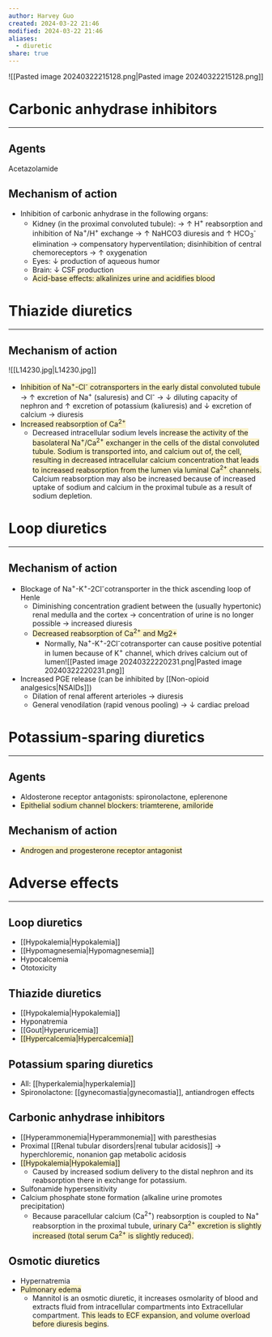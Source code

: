 ```yaml
---
author: Harvey Guo
created: 2024-03-22 21:46
modified: 2024-03-22 21:46
aliases:
  - diuretic
share: true
---
```

![[Pasted image 20240322215128.png|Pasted image 20240322215128.png]]
# Carbonic anhydrase inhibitors
---
## Agents
Acetazolamide
## Mechanism of action
- Inhibition of carbonic anhydrase  in the following organs:
	- Kidney (in the proximal convoluted tubule): → ↑ H<sup>+</sup> reabsorption and inhibition of Na<sup>+</sup>/H<sup>+</sup> exchange → ↑ NaHCO3 diuresis and ↑ HCO<sub>3</sub><sup>-</sup> elimination  → compensatory hyperventilation; disinhibition of central chemoreceptors → ↑ oxygenation 
	- Eyes: ↓ production of aqueous humor
	- Brain: ↓ CSF production
	- <span style="background:rgba(240, 200, 0, 0.2)">Acid-base effects: alkalinizes urine and acidifies blood</span>
# Thiazide diuretics
---
## Mechanism of action
![[L14230.jpg|L14230.jpg]]
- <span style="background:rgba(240, 200, 0, 0.2)">Inhibition of Na<sup>+</sup>-Cl<sup>-</sup> cotransporters  in the early distal convoluted tubule</span>  → ↑ excretion of Na<sup>+</sup> (saluresis) and Cl<sup>-</sup> → ↓ diluting capacity of nephron and ↑ excretion of potassium (kaliuresis) and ↓ excretion of calcium  → diuresis
- <span style="background:rgba(240, 200, 0, 0.2)">Increased reabsorption of Ca<sup>2+</sup></span>
	- Decreased intracellular sodium levels <span style="background:rgba(240, 200, 0, 0.2)">increase the activity of the basolateral Na<sup>+</sup>/Ca<sup>2+</sup> exchanger in the cells of the distal convoluted tubule. Sodium is transported into, and calcium out of, the cell, resulting in decreased intracellular calcium concentration that leads to increased reabsorption from the lumen via luminal Ca<sup>2+</sup> channels.</span> Calcium reabsorption may also be increased because of increased uptake of sodium and calcium in the proximal tubule as a result of sodium depletion.
# Loop diuretics
---
## Mechanism of action
- Blockage of Na<sup>+</sup>-K<sup>+</sup>-2Cl<sup>-</sup>cotransporter  in the thick ascending loop of Henle
	- Diminishing concentration gradient between the (usually hypertonic) renal medulla and the cortex → concentration of urine is no longer possible → increased diuresis
	- <span style="background:rgba(240, 200, 0, 0.2)">Decreased reabsorption of Ca<sup>2+</sup> and Mg2+</span>
		- Normally, Na<sup>+</sup>-K<sup>+</sup>-2Cl<sup>-</sup>cotransporter can cause positive potential in lumen because of K<sup>+</sup> channel, which drives calcium out of lumen![[Pasted image 20240322220231.png|Pasted image 20240322220231.png]]
- Increased PGE release (can be inhibited by [[Non-opioid analgesics|NSAIDs]])
	- Dilation of renal afferent arterioles → diuresis
	- General venodilation (rapid venous pooling) → ↓ cardiac preload
# Potassium-sparing diuretics
---
## Agents
- Aldosterone receptor antagonists: spironolactone, eplerenone
- <span style="background:rgba(240, 200, 0, 0.2)">Epithelial sodium channel blockers: triamterene, amiloride</span>
## Mechanism of action
- <span style="background:rgba(240, 200, 0, 0.2)">Androgen and progesterone receptor antagonist</span>
# Adverse effects
---
## Loop diuretics
- [[Hypokalemia|Hypokalemia]]
- [[Hypomagnesemia|Hypomagnesemia]]
- Hypocalcemia
- Ototoxicity
## Thiazide diuretics
- [[Hypokalemia|Hypokalemia]]
- Hyponatremia
- [[Gout|Hyperuricemia]]
- <span style="background:rgba(240, 200, 0, 0.2)">[[Hypercalcemia|Hypercalcemia]]</span>
## Potassium sparing diuretics
- All: [[hyperkalemia|hyperkalemia]]
- Spironolactone: [[gynecomastia|gynecomastia]], antiandrogen effects
## Carbonic anhydrase inhibitors
- [[Hyperammonemia|Hyperammonemia]] with paresthesias 
- Proximal [[Renal tubular disorders|renal tubular acidosis]] → hyperchloremic, nonanion gap metabolic acidosis
- <span style="background:rgba(240, 200, 0, 0.2)">[[Hypokalemia|Hypokalemia]]</span>
	- Caused by increased sodium delivery to the distal nephron and its reabsorption there in exchange for potassium.
- Sulfonamide hypersensitivity
- Calcium phosphate stone formation (alkaline urine promotes precipitation)
	- Because paracellular calcium (Ca<sup>2+</sup>) reabsorption is coupled to Na<sup>+</sup> reabsorption in the proximal tubule, <span style="background:rgba(240, 200, 0, 0.2)">urinary Ca<sup>2+</sup> excretion is slightly increased (total serum Ca<sup>2+</sup> is slightly reduced).</span>
## Osmotic diuretics
- Hypernatremia
- <span style="background:rgba(240, 200, 0, 0.2)">Pulmonary edema</span>
	- Mannitol is an osmotic diuretic, it increases osmolarity of blood and extracts fluid from intracellular compartments into Extracellular compartment. <span style="background:rgba(240, 200, 0, 0.2)">This leads to ECF expansion, and volume overload before diuresis begins</span>.